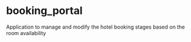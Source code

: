 # booking_portal
Application to manage and modify the hotel booking stages based on the room availability
